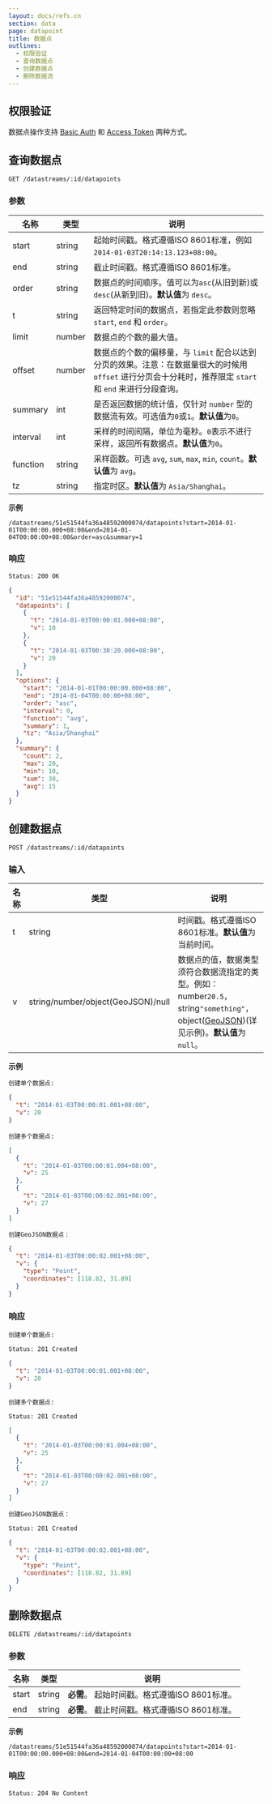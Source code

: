 ```yaml
---
layout: docs/refs.cn
section: data
page: datapoint
title: 数据点
outlines:
  - 权限验证
  - 查询数据点
  - 创建数据点
  - 删除数据流
---
```


## 权限验证

数据点操作支持 [Basic Auth][auth] 和 [Access Token][auth] 两种方式。


## 查询数据点

```
GET /datastreams/:id/datapoints
```

### 参数
| 名称        | 类型    | 说明 |
| ---------- | ------ | ------------------------------------------------------ |
| start      | string | 起始时间戳。格式遵循ISO 8601标准，例如`2014-01-03T20:14:13.123+08:00`。 |
| end        | string | 截止时间戳。格式遵循ISO 8601标准。 |
| order      | string | 数据点的时间顺序。值可以为`asc`(从旧到新)或`desc`(从新到旧)。**默认值**为 `desc`。 |
| t          | string | 返回特定时间的数据点，若指定此参数则忽略 `start`, `end` 和 `order`。 |
| limit      | number | 数据点的个数的最大值。 |
| offset     | number | 数据点的个数的偏移量，与 `limit` 配合以达到分页的效果。注意：在数据量很大的时候用 `offset` 进行分页会十分耗时，推荐限定 `start` 和 `end` 来进行分段查询。 |
| summary    | int    | 是否返回数据的统计值，仅针对 `number` 型的数据流有效。可选值为`0`或`1`。**默认值**为`0`。 |
| interval   | int    | 采样的时间间隔，单位为毫秒。`0`表示不进行采样，返回所有数据点。**默认值**为`0`。 |
| function   | string | 采样函数。可选 `avg`, `sum`, `max`, `min`, `count`。**默认值**为 `avg`。 |
| tz         | string | 指定时区。**默认值**为 `Asia/Shanghai`。 |

**示例**

```
/datastreams/51e51544fa36a48592000074/datapoints?start=2014-01-01T00:00:00.000+08:00&end=2014-01-04T00:00:00+08:00&order=asc&summary=1
```

### 响应

```
Status: 200 OK
```

```json
{
  "id": "51e51544fa36a48592000074",
  "datapoints": [
    {
      "t": "2014-01-03T00:00:01.000+08:00",
      "v": 10
    },
    {
      "t": "2014-01-03T00:30:20.000+08:00",
      "v": 20
    }
  ],
  "options": {
    "start": "2014-01-01T00:00:00.000+08:00",
    "end": "2014-01-04T00:00:00+08:00",
    "order": "asc",
    "interval": 0,
    "function": "avg",
    "summary": 1,
    "tz": "Asia/Shanghai"
  },
  "summary": {
    "count": 2,
    "max": 20,
    "min": 10,
    "sum": 30,
    "avg": 15
  }
}
```


## 创建数据点

```
POST /datastreams/:id/datapoints
```

### 输入

| 名称  | 类型    | 说明 |
| ----- | ------ | ------------------------------------------------------ |
| t     | string | 时间戳。格式遵循ISO 8601标准。**默认值**为当前时间。 |
| v     | string/number/object(GeoJSON)/null | 数据点的值，数据类型须符合数据流指定的类型。例如：number`20.5`，string`"something"`，object([GeoJSON][geojson])(详见示例)。**默认值**为`null`。 |


**示例**

`创建单个数据点:`

```json
{
  "t": "2014-01-03T00:00:01.001+08:00",
  "v": 20
}
```

`创建多个数据点:`

```json
[
  {
    "t": "2014-01-03T00:00:01.004+08:00",
    "v": 25
  },
  {
    "t": "2014-01-03T00:00:02.001+08:00",
    "v": 27
  }
]
```

`创建GeoJSON数据点：`

```json
{
  "t": "2014-01-03T00:00:02.001+08:00",
  "v": {
    "type": "Point",
    "coordinates": [118.82, 31.89]
  }
}
```

### 响应

`创建单个数据点:`

```
Status: 201 Created
```

```json
{
  "t": "2014-01-03T00:00:01.001+08:00",
  "v": 20
}
```

`创建多个数据点:`

```
Status: 201 Created
```

```json
[
  {
    "t": "2014-01-03T00:00:01.004+08:00",
    "v": 25
  },
  {
    "t": "2014-01-03T00:00:02.001+08:00",
    "v": 27
  }
]

```

`创建GeoJSON数据点：`

```
Status: 201 Created
```

```json
{
  "t": "2014-01-03T00:00:02.001+08:00",
  "v": {
    "type": "Point",
    "coordinates": [118.82, 31.89]
  }
}
```


## 删除数据点

```
DELETE /datastreams/:id/datapoints
```

### 参数

| 名称  | 类型 | 说明 |
| ----- | ------ | --- |
| start | string | **必需**。 起始时间戳。格式遵循ISO 8601标准。 |
| end   | string | **必需**。 截止时间戳。格式遵循ISO 8601标准。 |

**示例**

```
/datastreams/51e51544fa36a48592000074/datapoints?start=2014-01-01T00:00:00.000+08:00&end=2014-01-04T00:00:00+08:00
```

### 响应

```
Status: 204 No Content
```


[auth]: /docs/v1/basics/auth.html
[geojson]: http://geojson.org/
